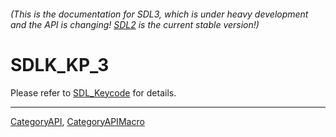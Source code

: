 ###### (This is the documentation for SDL3, which is under heavy development and the API is changing! [SDL2](https://wiki.libsdl.org/SDL2/) is the current stable version!)
# SDLK_KP_3

Please refer to [SDL_Keycode](SDL_Keycode) for details.

----
[CategoryAPI](CategoryAPI), [CategoryAPIMacro](CategoryAPIMacro)

